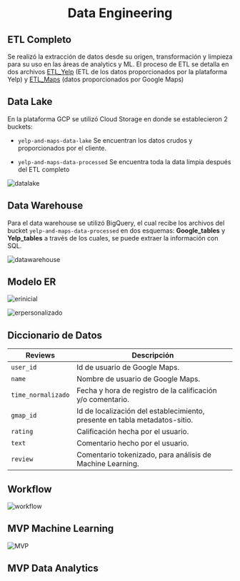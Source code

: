 # <div align="center">**Data Engineering**</div>


## ETL Completo

Se realizó la extracción de datos desde su origen, transformación y limpieza para su uso en las áreas de analytics y ML. El proceso de ETL se detalla en dos archivos [ETL_Yelp]() (ETL de los datos proporcionados por la plataforma Yelp) y [ETL_Maps]() (datos proporcionados por Google Maps)


## Data Lake

En la plataforma GCP se utilizó Cloud Storage en donde se establecieron 2 buckets:

- `yelp-and-maps-data-lake`  Se encuentran los datos crudos y proporcionados por el cliente.

- `yelp-and-maps-data-processed` Se encuentra toda la data limpia después del ETL completo

![datalake](https://github.com/mreliflores/PF-Henry/blob/main/assets/Datalake.png?raw=true)


## Data Warehouse

Para el data warehouse se utilizó BigQuery, el cual recibe los archivos del bucket `yelp-and-maps-data-processed` en dos esquemas: **Google_tables** y **Yelp_tables** a través de los cuales, se puede extraer la información con SQL.

![datawarehouse]()


## Modelo ER

![erinicial](https://github.com/mreliflores/PF-Henry/blob/main/assets/DiagramaER.png?raw=true)

![erpersonalizado]()


## Diccionario de Datos

| Reviews | Descripción |
| --- | --- |
| `user_id` | Id de usuario de Google Maps. |
| `name` | Nombre de usuario de Google Maps. |
| `time_normalizado` | Fecha y hora de registro de la calificación y/o comentario. |
| `gmap_id` | Id de localización del establecimiento, presente en tabla metadatos-sitio. |
| `rating` | Calificación hecha por el usuario. |
| `text` | Comentario hecho por el usuario. |
| `review` | Comentario tokenizado, para análisis de Machine Learning. |


## Workflow

![workflow](https://github.com/mreliflores/PF-Henry/blob/main/assets/Workflow.png?raw=true)


## MVP Machine Learning

![MVP](https://github.com/mreliflores/PF-Henry/blob/main/assets/MVP.png?raw=true)

## MVP Data Analytics

